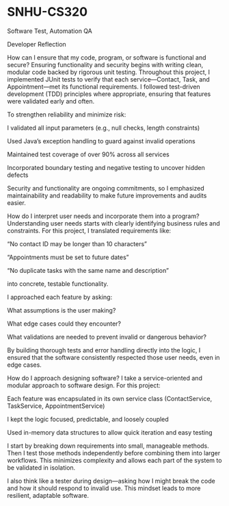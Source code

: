 # SNHU-CS320
Software Test, Automation QA

Developer Reflection

How can I ensure that my code, program, or software is functional and secure?
Ensuring functionality and security begins with writing clean, modular code backed by rigorous unit testing. Throughout this project, I implemented JUnit tests to verify that each service—Contact, Task, and Appointment—met its functional requirements. I followed test-driven development (TDD) principles where appropriate, ensuring that features were validated early and often.

To strengthen reliability and minimize risk:

I validated all input parameters (e.g., null checks, length constraints)

Used Java’s exception handling to guard against invalid operations

Maintained test coverage of over 90% across all services

Incorporated boundary testing and negative testing to uncover hidden defects

Security and functionality are ongoing commitments, so I emphasized maintainability and readability to make future improvements and audits easier.

How do I interpret user needs and incorporate them into a program?
Understanding user needs starts with clearly identifying business rules and constraints. For this project, I translated requirements like:

“No contact ID may be longer than 10 characters”

“Appointments must be set to future dates”

“No duplicate tasks with the same name and description”

into concrete, testable functionality.

I approached each feature by asking:

What assumptions is the user making?

What edge cases could they encounter?

What validations are needed to prevent invalid or dangerous behavior?

By building thorough tests and error handling directly into the logic, I ensured that the software consistently respected those user needs, even in edge cases.

How do I approach designing software?
I take a service-oriented and modular approach to software design. For this project:

Each feature was encapsulated in its own service class (ContactService, TaskService, AppointmentService)

I kept the logic focused, predictable, and loosely coupled

Used in-memory data structures to allow quick iteration and easy testing

I start by breaking down requirements into small, manageable methods. Then I test those methods independently before combining them into larger workflows. This minimizes complexity and allows each part of the system to be validated in isolation.

I also think like a tester during design—asking how I might break the code and how it should respond to invalid use. This mindset leads to more resilient, adaptable software.
